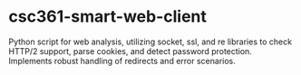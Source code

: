 # csc361-smart-web-client
Python script for web analysis, utilizing socket, ssl, and re libraries to check HTTP/2 support, parse cookies, and detect password protection. Implements robust handling of redirects and error scenarios.
